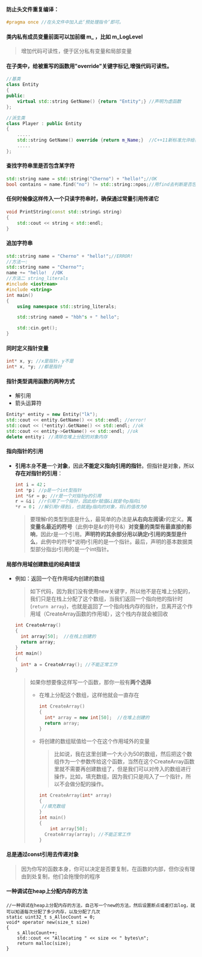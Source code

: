 #### 防止头文件重复编译：

```cpp
#pragma once //在头文件中加入此‘预处理指令’即可。
```

####  类内私有成员变量前面可以加前缀 m_ ，比如 m_LogLevel 

> 增加代码可读性，便于区分私有变量和局部变量

#### 在子类中，给被重写的函数用"override"关键字标记,增强代码可读性。

```cpp
//基类
class Entity
{
public:
	virtual std::string GetName() {return "Entity";} //声明为虚函数
};

//派生类
class Player : public Entity
{
    .....
    std::string GetName() override {return m_Name;}  //C++11新标准允许给被重写的函数用"override"关键字标记,增强代码可读性。
    .....
};
```

#### 查找字符串里是否包含某字符

```cpp
std::string name = std::string("Cherno") + "hello!";//OK
bool contains = name.find("no") != std::string::npos;//用find去判断是否包含字符“no”
```

#### 任何时候像这样传入一个只读字符串时，确保通过常量引用传递它

```cpp
void PrintString(const std::string& string)
{
	std::cout << string < std::endl;
}
```

#### 追加字符串

```cpp
std::string name = "Cherno" + "hello!";//ERROR!
//方法一:
std::string name = "Cherno"";
name += "hello!  //OK
//方法二 string_literals
#include <iostream>
#include <string>
int main()
{
	using namespace std::string_literals;

	std::string name0 = "hbh"s + " hello";

	std::cin.get();
}
```

#### 同时定义指针变量

```cpp
int* x, y; //x是指针，y不是
int* x, *y; //都是指针
```

#### 指针类型调用函数的两种方式

- 解引用
- 箭头运算符

```cpp
Entity* entity = new Entity("lk");
std::cout << entity.GetName() << std::endl; //error!
std::cout << (*entity).GetName() << std::endl; //ok
std::cout << entity->GetName() << std::endl; //ok
delete entity； //清除在堆上分配的对象内存
```

#### 指向指针的引用

- **引用**本身**不是**一个**对象**，因此**不能定义指向引用的指针**。但指针是对象，所以**存在对指针的引用**：

  ```cpp
  int i = 42；
  int *p； //p是一个int型指针
  int *&r = p; //r是一个对指针p的引用
  r = &i； //r引用了一个指针，因此给r赋值&i就是令p指向i
  *r = 0； //解引用r得到i，也就是p指向的对象，将i的值改为0
  ```

  > 要理解r的类型到底是什么，最简单的办法是**从右向左阅读**r的定义。**离变量名最近的符号**（此例中是&r的符号&）**对变量的类型有最直接的影响**，因此r是一个引用。**声明符的其余部分用以确定r引用的类型是什么**，此例中的符号*说明r引用的是一个指针。最后，声明的基本数据类型部分指出r引用的是一个int指针。

#### 局部作用域创建数组的经典错误

- 例如：返回一个在作用域内创建的数组

  > 如下代码，因为我们没有使用new关键字，所以他不是在堆上分配的，我们只是在栈上分配了这个数组，当我们返回一个指向他的指针时(`return array`)，也就是返回了一个指向栈内存的指针，旦离开这个作用域（CreateArray函数的作用域），这个栈内存就会被回收

  ```cpp
  int CreateArray()
  {
  	int array[50];  //在栈上创建的
  	return array;
  }
  int main()
  {
  	int* a = CreateArray(); //不能正常工作
  }
  ```

  > 如果你想要像这样写一个函数，那你一般有**两个选择**
  >
  > - 在堆上分配这个数组，这样他就会一直存在
  >
  >   ```cpp
  >   int CreateArray()
  >   {
  >   	int* array = new int[50];  //在堆上创建的
  >   	return array;
  >   }
  >   ```
  >
  > - 将创建的数组赋值给一个在这个作用域外的变量
  >
  >   > 比如说，我在这里创建一个大小为50的数组，然后把这个数组作为一个参数传给这个函数，当然在这个CreateArray函数里就不需要再创建数组了，但是我们可以对传入的数组进行操作，比如，填充数组，因为我们只是闯入了一个指针，所以不会做分配的操作。
  >
  >   ```cpp
  >   int CreateArray(int* array)
  >   {
  >    //填充数组
  >   }
  >   int main()
  >   {
  >       int array[50];
  >   	CreateArray(array); //不能正常工作
  >   }
  >   ```

  

#### 总是通过const引用去传递对象

> 因为你写的函数本身，你可以决定是否要复制，在函数的内部，但你没有理由到处复制，他们会拖慢你的程序



#### 一种调试在heap上分配内存的方法

```
//一种调试在heap上分配内存的方法，自己写一个new的方法，然后设置断点或者打出log，就可以知道每次分配了多少内存，以及分配了几次
static uint32_t s_AllocCount = 0;
void* operator new(size_t size) 
{
    s_AllocCount++;
    std::cout << "Allocating " << size << " bytes\n";
    return malloc(size);
}
```

